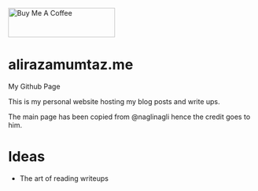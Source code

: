 <a href="https://www.buymeacoffee.com/alirazamumtaz" target="_blank"><img src="https://cdn.buymeacoffee.com/buttons/v2/default-violet.png" alt="Buy Me A Coffee" style="height: 60px !important;width: 217px !important;" ></a>

# alirazamumtaz.me
My Github Page


This is my personal website hosting my blog posts and write ups.

The main page has been copied from @naglinagli hence the credit goes to him.

# Ideas
- The art of reading writeups
